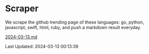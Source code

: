 # Scraper

We scrape the github trending page of these languages: go, python, javascript, swift, html, ruby, and push a markdown result everyday.

[2024-03-13.md](https://github.com/henson/Scraper/blob/master/2024-03-13.md)

Last Updated: 2024-03-13 00:13:39